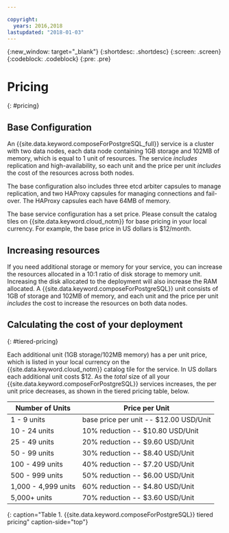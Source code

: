 ```yaml
---

copyright:
  years: 2016,2018
lastupdated: "2018-01-03"
---
```


{:new_window: target="_blank"}
{:shortdesc: .shortdesc}
{:screen: .screen}
{:codeblock: .codeblock}
{:pre: .pre}

# Pricing
{: #pricing}

## Base Configuration

An {{site.data.keyword.composeForPostgreSQL_full}} service is a cluster with two data nodes, each data node containing 1GB storage and 102MB of memory, which is equal to 1 unit of resources. The service _includes_ replication and high-availability, so each unit and the price per unit _includes_ the cost of the resources across both nodes.

The base configuration also includes three etcd arbiter capsules to manage replication, and two HAProxy capsules for managing connections and fail-over. The HAProxy capsules each have 64MB of memory.

The base service configuration has a set price. Please consult the catalog tiles on {{site.data.keyword.cloud_notm}} for base pricing in your local currency. For example, the base price in US dollars is $12/month.

## Increasing resources

If you need additional storage or memory for your service, you can increase the resources allocated in a 10:1 ratio of disk storage to memory unit. Increasing the disk allocated to the deployment will also increase the RAM allocated. A {{site.data.keyword.composeForPostgreSQL}} unit consists of 1GB of storage and 102MB of memory, and each unit and the price per unit _includes_ the cost to increase the resources on both data nodes.

## Calculating the cost of your deployment
{: #tiered-pricing}

Each additional unit (1GB storage/102MB memory) has a per unit price, which is listed in your local currency on the {{site.data.keyword.cloud_notm}} catalog tile for the service. In US dollars each additional unit costs $12. As the _total_ size of all your {{site.data.keyword.composeForPostgreSQL}} services increases, the per unit price decreases, as shown in the tiered pricing table, below.

Number of Units|Price per Unit
----------|-----------
1 - 9 units|base price per unit -- $12.00 USD/Unit
10 - 24 units|10% reduction -- $10.80 USD/Unit
25 - 49 units|20% reduction -- $9.60 USD/Unit
50 - 99 units|30% reduction -- $8.40 USD/Unit
100 - 499 units|40% reduction -- $7.20 USD/Unit
500 - 999 units|50% reduction -- $6.00 USD/Unit
1,000 - 4,999 units|60% reduction -- $4.80 USD/Unit
5,000+ units|70% reduction -- $3.60 USD/Unit
{: caption="Table 1. {{site.data.keyword.composeForPostgreSQL}} tiered pricing" caption-side="top"}
